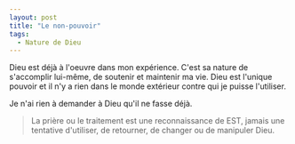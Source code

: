 ```yaml
---
layout: post
title: "Le non-pouvoir"
tags: 
  - Nature de Dieu 
---
```


Dieu est déjà à l'oeuvre dans mon expérience. C'est sa nature de s'accomplir lui-même, de soutenir et maintenir ma vie. Dieu est l'unique pouvoir et il n'y a rien dans le monde extérieur contre qui je puisse l'utiliser.

Je n'ai rien à demander à Dieu qu'il ne fasse déjà.

> La prière ou le traitement est une reconnaissance de EST, jamais une tentative d'utiliser, de retourner, de changer ou de manipuler Dieu.


